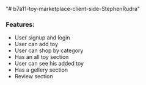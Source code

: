 "# b7a11-toy-marketplace-client-side-StephenRudra" 

### Features:
* User signup and login
* User can add toy
* User can shop by category
* Has an all toy section
* User can see his added toy 
* Has a gellery section
* Review section

